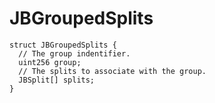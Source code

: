# JBGroupedSplits

```
struct JBGroupedSplits {
  // The group indentifier.
  uint256 group;
  // The splits to associate with the group.
  JBSplit[] splits;
}
```

